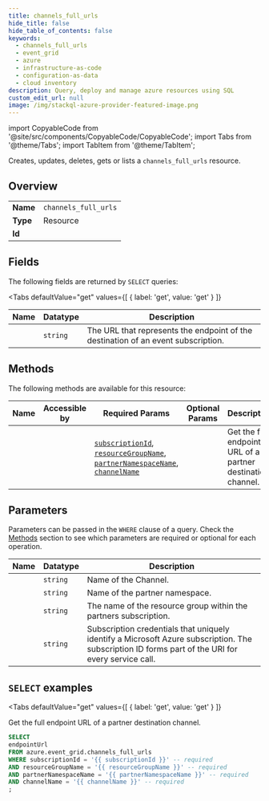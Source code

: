 ```yaml
--- 
title: channels_full_urls
hide_title: false
hide_table_of_contents: false
keywords:
  - channels_full_urls
  - event_grid
  - azure
  - infrastructure-as-code
  - configuration-as-data
  - cloud inventory
description: Query, deploy and manage azure resources using SQL
custom_edit_url: null
image: /img/stackql-azure-provider-featured-image.png
---
```


import CopyableCode from '@site/src/components/CopyableCode/CopyableCode';
import Tabs from '@theme/Tabs';
import TabItem from '@theme/TabItem';

Creates, updates, deletes, gets or lists a <code>channels_full_urls</code> resource.

## Overview
<table><tbody>
<tr><td><b>Name</b></td><td><code>channels_full_urls</code></td></tr>
<tr><td><b>Type</b></td><td>Resource</td></tr>
<tr><td><b>Id</b></td><td><CopyableCode code="azure.event_grid.channels_full_urls" /></td></tr>
</tbody></table>

## Fields

The following fields are returned by `SELECT` queries:

<Tabs
    defaultValue="get"
    values={[
        { label: 'get', value: 'get' }
    ]}
>
<TabItem value="get">

<table>
<thead>
    <tr>
    <th>Name</th>
    <th>Datatype</th>
    <th>Description</th>
    </tr>
</thead>
<tbody>
<tr>
    <td><CopyableCode code="endpointUrl" /></td>
    <td><code>string</code></td>
    <td>The URL that represents the endpoint of the destination of an event subscription.</td>
</tr>
</tbody>
</table>
</TabItem>
</Tabs>

## Methods

The following methods are available for this resource:

<table>
<thead>
    <tr>
    <th>Name</th>
    <th>Accessible by</th>
    <th>Required Params</th>
    <th>Optional Params</th>
    <th>Description</th>
    </tr>
</thead>
<tbody>
<tr>
    <td><a href="#get"><CopyableCode code="get" /></a></td>
    <td><CopyableCode code="select" /></td>
    <td><a href="#parameter-subscriptionId"><code>subscriptionId</code></a>, <a href="#parameter-resourceGroupName"><code>resourceGroupName</code></a>, <a href="#parameter-partnerNamespaceName"><code>partnerNamespaceName</code></a>, <a href="#parameter-channelName"><code>channelName</code></a></td>
    <td></td>
    <td>Get the full endpoint URL of a partner destination channel.</td>
</tr>
</tbody>
</table>

## Parameters

Parameters can be passed in the `WHERE` clause of a query. Check the [Methods](#methods) section to see which parameters are required or optional for each operation.

<table>
<thead>
    <tr>
    <th>Name</th>
    <th>Datatype</th>
    <th>Description</th>
    </tr>
</thead>
<tbody>
<tr id="parameter-channelName">
    <td><CopyableCode code="channelName" /></td>
    <td><code>string</code></td>
    <td>Name of the Channel.</td>
</tr>
<tr id="parameter-partnerNamespaceName">
    <td><CopyableCode code="partnerNamespaceName" /></td>
    <td><code>string</code></td>
    <td>Name of the partner namespace.</td>
</tr>
<tr id="parameter-resourceGroupName">
    <td><CopyableCode code="resourceGroupName" /></td>
    <td><code>string</code></td>
    <td>The name of the resource group within the partners subscription.</td>
</tr>
<tr id="parameter-subscriptionId">
    <td><CopyableCode code="subscriptionId" /></td>
    <td><code>string</code></td>
    <td>Subscription credentials that uniquely identify a Microsoft Azure subscription. The subscription ID forms part of the URI for every service call.</td>
</tr>
</tbody>
</table>

## `SELECT` examples

<Tabs
    defaultValue="get"
    values={[
        { label: 'get', value: 'get' }
    ]}
>
<TabItem value="get">

Get the full endpoint URL of a partner destination channel.

```sql
SELECT
endpointUrl
FROM azure.event_grid.channels_full_urls
WHERE subscriptionId = '{{ subscriptionId }}' -- required
AND resourceGroupName = '{{ resourceGroupName }}' -- required
AND partnerNamespaceName = '{{ partnerNamespaceName }}' -- required
AND channelName = '{{ channelName }}' -- required
;
```
</TabItem>
</Tabs>
